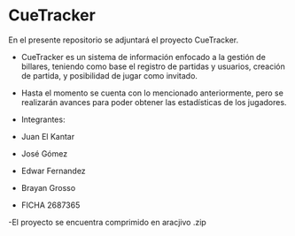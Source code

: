 # CueTracker


En el presente repositorio se adjuntará el proyecto CueTracker.

- CueTracker es un sistema de información enfocado a la gestión de billares, teniendo como base el registro de partidas y usuarios, creación de partida, y posibilidad de jugar como invitado.

- Hasta el momento se cuenta con lo mencionado anteriormente, pero se realizarán avances para poder obtener las estadísticas de los jugadores.

- Integrantes:
- Juan El Kantar
- José Gómez
- Edwar Fernandez
- Brayan Grosso

- FICHA 2687365

-El proyecto se encuentra comprimido en aracjivo .zip

